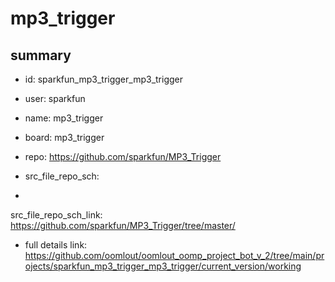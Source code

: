 # mp3_trigger
 
## summary 
* id: sparkfun_mp3_trigger_mp3_trigger
* user: sparkfun
* name: mp3_trigger
* board: mp3_trigger
* repo: https://github.com/sparkfun/MP3_Trigger



* src_file_repo_sch: 
*
 src_file_repo_sch_link: https://github.com/sparkfun/MP3_Trigger/tree/master/
* full details link: https://github.com/oomlout/oomlout_oomp_project_bot_v_2/tree/main/projects/sparkfun_mp3_trigger_mp3_trigger/current_version/working  






